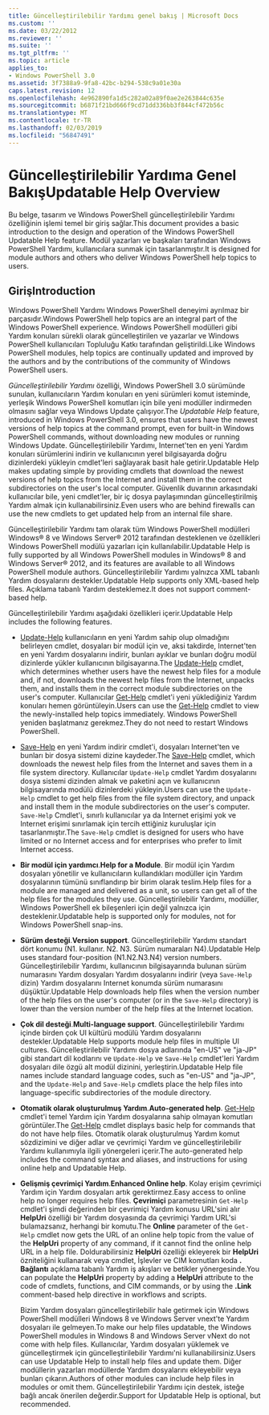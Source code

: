 ```yaml
---
title: Güncelleştirilebilir Yardımı genel bakış | Microsoft Docs
ms.custom: ''
ms.date: 03/22/2012
ms.reviewer: ''
ms.suite: ''
ms.tgt_pltfrm: ''
ms.topic: article
applies_to:
- Windows PowerShell 3.0
ms.assetid: 3f7388a9-9fa8-42bc-b294-538c9a01e30a
caps.latest.revision: 12
ms.openlocfilehash: 4e962890fa1d5c282a02a89f0ae2e263844c635e
ms.sourcegitcommit: b6871f21bd666f9cd71dd336bb3f844cf472b56c
ms.translationtype: MT
ms.contentlocale: tr-TR
ms.lasthandoff: 02/03/2019
ms.locfileid: "56847491"
---
```

# <a name="updatable-help-overview"></a><span data-ttu-id="e2499-102">Güncelleştirilebilir Yardıma Genel Bakış</span><span class="sxs-lookup"><span data-stu-id="e2499-102">Updatable Help Overview</span></span>

<span data-ttu-id="e2499-103">Bu belge, tasarım ve Windows PowerShell güncelleştirilebilir Yardımı özelliğinin işlemi temel bir giriş sağlar.</span><span class="sxs-lookup"><span data-stu-id="e2499-103">This document provides a basic introduction to the design and operation of the Windows PowerShell Updatable Help feature.</span></span> <span data-ttu-id="e2499-104">Modül yazarları ve başkaları tarafından Windows PowerShell Yardımı, kullanıcılara sunmak için tasarlanmıştır.</span><span class="sxs-lookup"><span data-stu-id="e2499-104">It is designed for module authors and others who deliver Windows PowerShell help topics to users.</span></span>

## <a name="introduction"></a><span data-ttu-id="e2499-105">Giriş</span><span class="sxs-lookup"><span data-stu-id="e2499-105">Introduction</span></span>

<span data-ttu-id="e2499-106">Windows PowerShell Yardımı Windows PowerShell deneyimi ayrılmaz bir parçasıdır.</span><span class="sxs-lookup"><span data-stu-id="e2499-106">Windows PowerShell help topics are an integral part of the Windows PowerShell experience.</span></span> <span data-ttu-id="e2499-107">Windows PowerShell modülleri gibi Yardım konuları sürekli olarak güncelleştirilen ve yazarlar ve Windows PowerShell kullanıcıları Topluluğu Katkı tarafından geliştirildi.</span><span class="sxs-lookup"><span data-stu-id="e2499-107">Like Windows PowerShell modules, help topics are continually updated and improved by the authors and by the contributions of the community of Windows PowerShell users.</span></span>

<span data-ttu-id="e2499-108">*Güncelleştirilebilir Yardımı* özelliği, Windows PowerShell 3.0 sürümünde sunulan, kullanıcıların Yardım konuları en yeni sürümleri komut isteminde, yerleşik Windows PowerShell komutları için bile yeni modüller indirmeden olmasını sağlar veya Windows Update çalışıyor.</span><span class="sxs-lookup"><span data-stu-id="e2499-108">The *Updatable Help* feature, introduced in Windows PowerShell 3.0, ensures that users have the newest versions of help topics at the command prompt, even for built-in Windows PowerShell commands, without downloading new modules or running Windows Update.</span></span> <span data-ttu-id="e2499-109">Güncelleştirilebilir Yardımı, Internet'ten en yeni Yardım konuları sürümlerini indirin ve kullanıcının yerel bilgisayarda doğru dizinlerdeki yükleyin cmdlet'leri sağlayarak basit hale getirir.</span><span class="sxs-lookup"><span data-stu-id="e2499-109">Updatable Help makes updating simple by providing cmdlets that download the newest versions of help topics from the Internet and install them in the correct subdirectories on the user's local computer.</span></span> <span data-ttu-id="e2499-110">Güvenlik duvarının arkasındaki kullanıcılar bile, yeni cmdlet'ler, bir iç dosya paylaşımından güncelleştirilmiş Yardım almak için kullanabilirsiniz.</span><span class="sxs-lookup"><span data-stu-id="e2499-110">Even users who are behind firewalls can use the new cmdlets to get updated help from an internal file share.</span></span>

<span data-ttu-id="e2499-111">Güncelleştirilebilir Yardımı tam olarak tüm Windows PowerShell modülleri Windows® 8 ve Windows Server® 2012 tarafından desteklenen ve özellikleri Windows PowerShell modülü yazarları için kullanılabilir.</span><span class="sxs-lookup"><span data-stu-id="e2499-111">Updatable Help is fully supported by all Windows PowerShell modules in Windows® 8 and Windows Server® 2012, and its features are available to all Windows PowerShell module authors.</span></span> <span data-ttu-id="e2499-112">Güncelleştirilebilir Yardımı yalnızca XML tabanlı Yardım dosyalarını destekler.</span><span class="sxs-lookup"><span data-stu-id="e2499-112">Updatable Help supports only XML-based help files.</span></span> <span data-ttu-id="e2499-113">Açıklama tabanlı Yardım desteklemez.</span><span class="sxs-lookup"><span data-stu-id="e2499-113">It does not support comment-based help.</span></span>

<span data-ttu-id="e2499-114">Güncelleştirilebilir Yardımı aşağıdaki özellikleri içerir.</span><span class="sxs-lookup"><span data-stu-id="e2499-114">Updatable Help includes the following features.</span></span>

- <span data-ttu-id="e2499-115">[Update-Help](/powershell/module/Microsoft.PowerShell.Core/Update-Help) kullanıcıların en yeni Yardım sahip olup olmadığını belirleyen cmdlet, dosyaları bir modül için ve, aksi takdirde, Internet'ten en yeni Yardım dosyalarını indirir, bunları ayıklar ve bunları doğru modül dizinlerde yükler kullanıcının bilgisayarına.</span><span class="sxs-lookup"><span data-stu-id="e2499-115">The [Update-Help](/powershell/module/Microsoft.PowerShell.Core/Update-Help) cmdlet, which determines whether users have the newest help files for a module and, if not, downloads the newest help files from the Internet, unpacks them, and installs them in the correct module subdirectories on the user's computer.</span></span> <span data-ttu-id="e2499-116">Kullanıcılar [Get-Help](/powershell/module/Microsoft.PowerShell.Core/Update-Help) cmdlet'i yeni yüklediğiniz Yardım konuları hemen görüntüleyin.</span><span class="sxs-lookup"><span data-stu-id="e2499-116">Users can use the [Get-Help](/powershell/module/Microsoft.PowerShell.Core/Update-Help) cmdlet to view the newly-installed help topics immediately.</span></span> <span data-ttu-id="e2499-117">Windows PowerShell yeniden başlatmanız gerekmez.</span><span class="sxs-lookup"><span data-stu-id="e2499-117">They do not need to restart Windows PowerShell.</span></span>

- <span data-ttu-id="e2499-118">[Save-Help](/powershell/module/Microsoft.PowerShell.Core/Save-Help) en yeni Yardım indirir cmdlet'i, dosyaları Internet'ten ve bunları bir dosya sistemi dizine kaydeder.</span><span class="sxs-lookup"><span data-stu-id="e2499-118">The [Save-Help](/powershell/module/Microsoft.PowerShell.Core/Save-Help) cmdlet, which downloads the newest help files from the Internet and saves them in a file system directory.</span></span> <span data-ttu-id="e2499-119">Kullanıcılar `Update-Help` cmdlet Yardım dosyalarını dosya sistemi dizinden almak ve paketini açın ve kullanıcının bilgisayarında modülü dizinlerdeki yükleyin.</span><span class="sxs-lookup"><span data-stu-id="e2499-119">Users can use the `Update-Help` cmdlet to get help files from the file system directory, and unpack and install them in the module subdirectories on the user's computer.</span></span> <span data-ttu-id="e2499-120">`Save-Help` Cmdlet'i, sınırlı kullanıcılar ya da Internet erişimi yok ve Internet erişimi sınırlamak için tercih ettiğiniz kuruluşlar için tasarlanmıştır.</span><span class="sxs-lookup"><span data-stu-id="e2499-120">The `Save-Help` cmdlet is designed for users who have limited or no Internet access and for enterprises who prefer to limit Internet access.</span></span>

- <span data-ttu-id="e2499-121">**Bir modül için yardımcı**.</span><span class="sxs-lookup"><span data-stu-id="e2499-121">**Help for a Module**.</span></span> <span data-ttu-id="e2499-122">Bir modül için Yardım dosyaları yönetilir ve kullanıcıların kullandıkları modüller için Yardım dosyalarının tümünü sınıflandırıp bir birim olarak teslim.</span><span class="sxs-lookup"><span data-stu-id="e2499-122">Help files for a module are managed and delivered as a unit, so users can get all of the help files for the modules they use.</span></span> <span data-ttu-id="e2499-123">Güncelleştirilebilir Yardımı, modüller, Windows PowerShell ek bileşenleri için değil yalnızca için desteklenir.</span><span class="sxs-lookup"><span data-stu-id="e2499-123">Updatable help is supported only for modules, not for Windows PowerShell snap-ins.</span></span>

- <span data-ttu-id="e2499-124">**Sürüm desteği**.</span><span class="sxs-lookup"><span data-stu-id="e2499-124">**Version support**.</span></span> <span data-ttu-id="e2499-125">Güncelleştirilebilir Yardımı standart dört konumu (N1. kullanır. N2. N3. Sürüm numaraları N4).</span><span class="sxs-lookup"><span data-stu-id="e2499-125">Updatable Help uses standard four-position (N1.N2.N3.N4) version numbers.</span></span> <span data-ttu-id="e2499-126">Güncelleştirilebilir Yardımı, kullanıcının bilgisayarında bulunan sürüm numarasını Yardım dosyaları Yardım dosyalarını indirir (veya `Save-Help` dizin) Yardım dosyalarını Internet konumda sürüm numarasını düşüktür.</span><span class="sxs-lookup"><span data-stu-id="e2499-126">Updatable Help downloads help files when the version number of the help files on the user's computer (or in the `Save-Help` directory) is lower than the version number of the  help files at the Internet location.</span></span>

- <span data-ttu-id="e2499-127">**Çok dil desteği**.</span><span class="sxs-lookup"><span data-stu-id="e2499-127">**Multi-language support**.</span></span> <span data-ttu-id="e2499-128">Güncelleştirilebilir Yardımı içinde birden çok UI kültürü modülü Yardım dosyalarını destekler.</span><span class="sxs-lookup"><span data-stu-id="e2499-128">Updatable Help supports module help files in multiple UI cultures.</span></span> <span data-ttu-id="e2499-129">Güncelleştirilebilir Yardımı dosya adlarında "en-US" ve "ja-JP" gibi standart dil kodlarını ve `Update-Help` ve `Save-Help` cmdlet'leri Yardım dosyaları dile özgü alt modül dizinini, yerleştirin.</span><span class="sxs-lookup"><span data-stu-id="e2499-129">Updatable Help file names include standard language codes, such as "en-US" and "ja-JP", and the `Update-Help` and `Save-Help` cmdlets place the help files into language-specific subdirectories of the module directory.</span></span>

- <span data-ttu-id="e2499-130">**Otomatik olarak oluşturulmuş Yardım**.</span><span class="sxs-lookup"><span data-stu-id="e2499-130">**Auto-generated help**.</span></span> <span data-ttu-id="e2499-131">[Get-Help](/powershell/module/Microsoft.PowerShell.Core/Get-Help) cmdlet'i temel Yardım için Yardım dosyalarına sahip olmayan komutları görüntüler.</span><span class="sxs-lookup"><span data-stu-id="e2499-131">The [Get-Help](/powershell/module/Microsoft.PowerShell.Core/Get-Help) cmdlet displays basic help for commands that do not have help files.</span></span> <span data-ttu-id="e2499-132">Otomatik olarak oluşturulmuş Yardım komut sözdizimini ve diğer adlar ve çevrimiçi Yardım ve güncelleştirilebilir Yardımı kullanımıyla ilgili yönergeleri içerir.</span><span class="sxs-lookup"><span data-stu-id="e2499-132">The auto-generated help includes the command syntax and aliases, and instructions for using online help and Updatable Help.</span></span>

- <span data-ttu-id="e2499-133">**Gelişmiş çevrimiçi Yardım**.</span><span class="sxs-lookup"><span data-stu-id="e2499-133">**Enhanced Online help**.</span></span> <span data-ttu-id="e2499-134">Kolay erişim çevrimiçi Yardım için Yardım dosyaları artık gerektirmez.</span><span class="sxs-lookup"><span data-stu-id="e2499-134">Easy access to online help no longer requires help files.</span></span> <span data-ttu-id="e2499-135">**Çevrimiçi** parametresinin `Get-Help` cmdlet'i şimdi değerinden bir çevrimiçi Yardım konusu URL'sini alır **HelpUri** özelliği bir Yardım dosyasında da çevrimiçi Yardım URL'si bulamazsanız, herhangi bir komutu.</span><span class="sxs-lookup"><span data-stu-id="e2499-135">The **Online** parameter of the `Get-Help` cmdlet now gets the URL of an online help topic from the value of the **HelpUri** property of any command, if it cannot find the online help URL in a help file.</span></span> <span data-ttu-id="e2499-136">Doldurabilirsiniz **HelpUri** özelliği ekleyerek bir **HelpUri** özniteliğini kullanarak veya cmdlet, İşlevler ve CIM komutları koda **. Bağlantı** açıklama tabanlı Yardım iş akışları ve betikler yönergesinde.</span><span class="sxs-lookup"><span data-stu-id="e2499-136">You can populate the **HelpUri** property by adding a **HelpUri** attribute to the code of cmdlets, functions, and CIM commands, or by using the **.Link** comment-based help directive in workflows and scripts.</span></span>

  <span data-ttu-id="e2499-137">Bizim Yardım dosyaları güncelleştirilebilir hale getirmek için Windows PowerShell modülleri Windows 8 ve Windows Server vnext'te Yardım dosyaları ile gelmeyen.</span><span class="sxs-lookup"><span data-stu-id="e2499-137">To make our help files updatable, the Windows PowerShell modules in Windows 8 and Windows Server vNext do not come with help files.</span></span> <span data-ttu-id="e2499-138">Kullanıcılar, Yardım dosyaları yüklemek ve güncelleştirmek için güncelleştirilebilir Yardımı'ni kullanabilirsiniz.</span><span class="sxs-lookup"><span data-stu-id="e2499-138">Users can use Updatable Help to install help files and update them.</span></span> <span data-ttu-id="e2499-139">Diğer modüllerin yazarları modüllerde Yardım dosyalarını ekleyebilir veya bunları çıkarın.</span><span class="sxs-lookup"><span data-stu-id="e2499-139">Authors of other modules can include help files in modules or omit them.</span></span> <span data-ttu-id="e2499-140">Güncelleştirilebilir Yardımı için destek, isteğe bağlı ancak önerilen değerdir.</span><span class="sxs-lookup"><span data-stu-id="e2499-140">Support for Updatable Help is optional, but recommended.</span></span>
